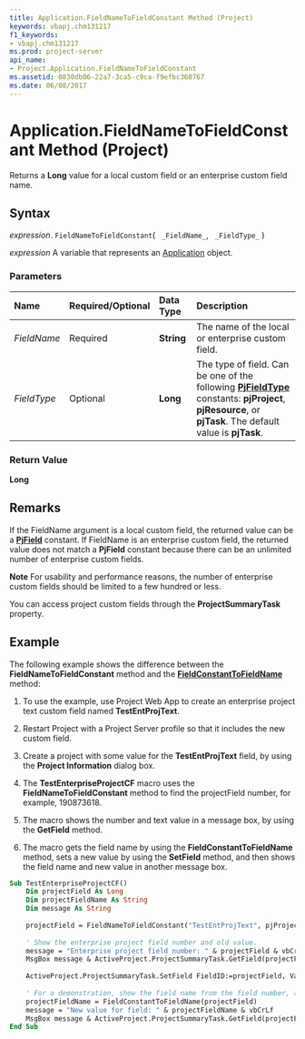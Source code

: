 ```yaml
---
title: Application.FieldNameToFieldConstant Method (Project)
keywords: vbapj.chm131217
f1_keywords:
- vbapj.chm131217
ms.prod: project-server
api_name:
- Project.Application.FieldNameToFieldConstant
ms.assetid: 0830db06-22a7-3ca5-c9ca-f9efbc360767
ms.date: 06/08/2017
---
```



# Application.FieldNameToFieldConstant Method (Project)

Returns a  **Long** value for a local custom field or an enterprise custom field name.


## Syntax

 _expression_. `FieldNameToFieldConstant`( ` _FieldName_`, ` _FieldType_` )

 _expression_ A variable that represents an [Application](./Project.Application.md) object.


### Parameters



|**Name**|**Required/Optional**|**Data Type**|**Description**|
|:-----|:-----|:-----|:-----|
| _FieldName_|Required|**String**|The name of the local or enterprise custom field.|
| _FieldType_|Optional|**Long**|The type of field. Can be one of the following  **[PjFieldType](Project.PjFieldType.md)** constants: **pjProject**, **pjResource**, or **pjTask**. The default value is **pjTask**.|

### Return Value

 **Long**


## Remarks

If the FieldName argument is a local custom field, the returned value can be a  **[PjField](Project.PjField.md)** constant. If FieldName is an enterprise custom field, the returned value does not match a **PjField** constant because there can be an unlimited number of enterprise custom fields.


 **Note**  For usability and performance reasons, the number of enterprise custom fields should be limited to a few hundred or less.

You can access project custom fields through the  **ProjectSummaryTask** property.


## Example

The following example shows the difference between the  **FieldNameToFieldConstant** method and the **[FieldConstantToFieldName](Project.Application.FieldConstantToFieldName.md)** method:


1. To use the example, use Project Web App to create an enterprise project text custom field named  **TestEntProjText**. 
    
2. Restart Project with a Project Server profile so that it includes the new custom field.
    
3. Create a project with some value for the  **TestEntProjText** field, by using the **Project Information** dialog box.
    
4. The  **TestEnterpriseProjectCF** macro uses the **FieldNameToFieldConstant** method to find the projectField number, for example, 190873618.
    
5. The macro shows the number and text value in a message box, by using the  **GetField** method.
    
6. The macro gets the field name by using the  **FieldConstantToFieldName** method, sets a new value by using the **SetField** method, and then shows the field name and new value in another message box.
    





```vb
Sub TestEnterpriseProjectCF() 
    Dim projectField As Long 
    Dim projectFieldName As String 
    Dim message As String 
 
    projectField = FieldNameToFieldConstant("TestEntProjText", pjProject) 
 
    ' Show the enterprise project field number and old value. 
    message = "Enterprise project field number: " & projectField & vbCrLf 
    MsgBox message & ActiveProject.ProjectSummaryTask.GetField(projectField) 
 
    ActiveProject.ProjectSummaryTask.SetField FieldID:=projectField, Value:="This is a new value." 
 
    ' For a demonstration, show the field name from the field number, and verify the new value. 
    projectFieldName = FieldConstantToFieldName(projectField) 
    message = "New value for field: " & projectFieldName & vbCrLf 
    MsgBox message & ActiveProject.ProjectSummaryTask.GetField(projectField) 
End Sub
```


